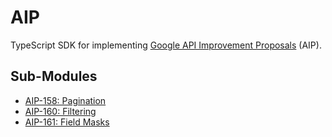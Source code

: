 # AIP

TypeScript SDK for implementing [Google API Improvement Proposals](https://aip.dev/)
(AIP).

## Sub-Modules

- [AIP-158: Pagination](src/lib/pagination/README.md)
- [AIP-160: Filtering](src/lib/filtering/README.md)
- [AIP-161: Field Masks](src/lib/fieldmask/README.md)
